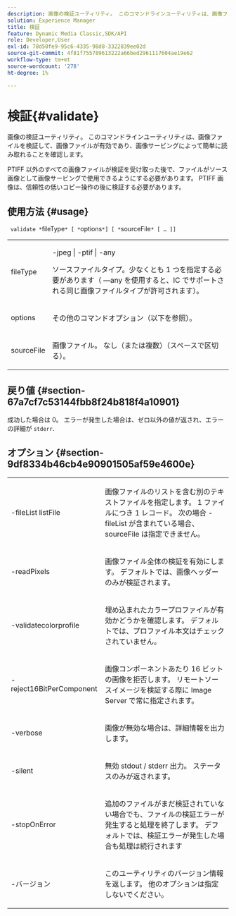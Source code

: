 ```yaml
---
description: 画像の検証ユーティリティ。 このコマンドラインユーティリティは、画像ファイルを検証して、画像ファイルが有効であり、画像サービングによって簡単に読み取れることを確認します。
solution: Experience Manager
title: 検証
feature: Dynamic Media Classic,SDK/API
role: Developer,User
exl-id: 78d50fe9-95c6-4335-98d8-3322839ee02d
source-git-commit: 4f81f755789613222a66bed2961117604ae19e62
workflow-type: tm+mt
source-wordcount: '278'
ht-degree: 1%

---
```


# 検証{#validate}

画像の検証ユーティリティ。 このコマンドラインユーティリティは、画像ファイルを検証して、画像ファイルが有効であり、画像サービングによって簡単に読み取れることを確認します。

PTIFF 以外のすべての画像ファイルが検証を受け取った後で、ファイルがソース画像として画像サービングで使用できるようにする必要があります。 PTIFF 画像は、信頼性の低いコピー操作の後に検証する必要があります。

## 使用方法 {#usage}

` validate *`fileType`* [ *`options`*] [ *`sourceFile`* [ … ]]`

<table id="simpletable_D2C6B20E1007433AB4184A73046A44F0"> 
 <tr class="strow"> 
  <td class="stentry"> <p> <span class="codeph"> <span class="varname"> fileType </span> </span> </p> </td> 
  <td class="stentry"> <p> <span class="codeph"> -jpeg | -ptif | -any </span> </p> <p>ソースファイルタイプ。少なくとも 1 つを指定する必要があります（ —any を使用すると、IC でサポートされる同じ画像ファイルタイプが許可されます）。 </p> </td> 
 </tr> 
 <tr class="strow"> 
  <td class="stentry"> <p> <span class="codeph"> <span class="varname"> options </span> </span> </p> </td> 
  <td class="stentry"> <p>その他のコマンドオプション（以下を参照）。 </p> </td> 
 </tr> 
 <tr class="strow"> 
  <td class="stentry"> <p> <span class="codeph"> <span class="varname"> sourceFile </span> </span> </p> </td> 
  <td class="stentry"> <p> 画像ファイル。 なし（または複数）（スペースで区切る）。 </p> </td> 
 </tr> 
</table>

## 戻り値 {#section-67a7cf7c53144fbb8f24b818f4a10901}

成功した場合は 0。 エラーが発生した場合は、ゼロ以外の値が返され、エラーの詳細が `stderr`.

## オプション {#section-9df8334b46cb4e90901505af59e4600e}

<table id="simpletable_004B1A29BDFD40A9B89E4CBD23119B3F"> 
 <tr class="strow"> 
  <td class="stentry"> <p> <span class="codeph"> -fileList <span class="varname"> listFile </span> </span> </p> </td> 
  <td class="stentry"> <p>画像ファイルのリストを含む別のテキストファイルを指定します。 1 ファイルにつき 1 レコード。 次の場合 <span class="codeph"> -fileList </span> が含まれている場合、 <span class="varname"> sourceFile </span> は指定できません。 </p> </td> 
 </tr> 
 <tr class="strow"> 
  <td class="stentry"> <p> <span class="codeph"> -readPixels </span> </p> </td> 
  <td class="stentry"> <p>画像ファイル全体の検証を有効にします。 デフォルトでは、画像ヘッダーのみが検証されます。 </p> </td> 
 </tr> 
 <tr class="strow"> 
  <td class="stentry"> <p> <span class="codeph"> -validatecolorprofile </span> </p> </td> 
  <td class="stentry"> <p>埋め込まれたカラープロファイルが有効かどうかを確認します。 デフォルトでは、プロファイル本文はチェックされていません。 </p> </td> 
 </tr> 
 <tr class="strow"> 
  <td class="stentry"> <p> <span class="codeph"> -reject16BitPerComponent </span> </p> </td> 
  <td class="stentry"> <p> 画像コンポーネントあたり 16 ビットの画像を拒否します。 リモートソースイメージを検証する際に Image Server で常に指定されます。 </p> </td> 
 </tr> 
 <tr class="strow"> 
  <td class="stentry"> <p> <span class="codeph"> -verbose </span> </p> </td> 
  <td class="stentry"> <p> 画像が無効な場合は、詳細情報を出力します。 </p> </td> 
 </tr> 
 <tr class="strow"> 
  <td class="stentry"> <p> <span class="codeph"> -silent </span> </p> </td> 
  <td class="stentry"> <p>無効 <span class="codeph"> stdout </span>/ <span class="codeph"> stderr </span> 出力。 ステータスのみが返されます。 </p> </td> 
 </tr> 
 <tr class="strow"> 
  <td class="stentry"> <p> <span class="codeph"> -stopOnError </span> </p> </td> 
  <td class="stentry"> <p>追加のファイルがまだ検証されていない場合でも、ファイルの検証エラーが発生すると処理を終了します。 デフォルトでは、検証エラーが発生した場合も処理は続行されます </p> </td> 
 </tr> 
 <tr class="strow"> 
  <td class="stentry"> <p> <span class="codeph"> -バージョン </span> </p> </td> 
  <td class="stentry"> <p>このユーティリティのバージョン情報を返します。 他のオプションは指定しないでください。 </p> </td> 
 </tr> 
</table>
